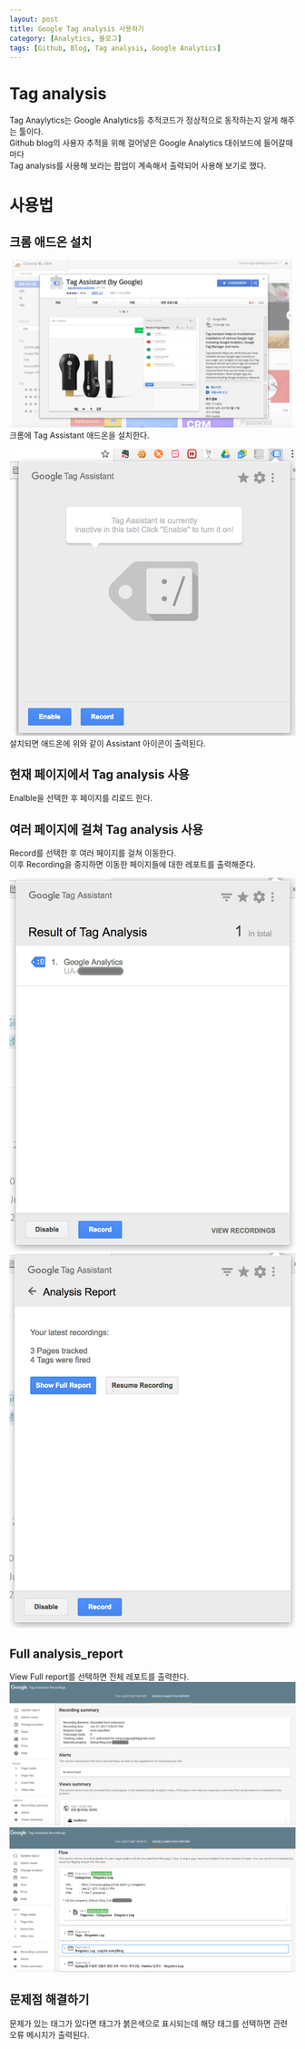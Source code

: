 ```yaml
---
layout: post
title: Google Tag analysis 사용하기
category: [Analytics, 블로그]
tags: [Github, Blog, Tag analysis, Google Analytics]
---
```


# Tag analysis
Tag Anaylytics는 Google Analytics등 추적코드가 정상적으로 동작하는지 알게 해주는 툴이다.  
Github blog의 사용자 추적을 위해 걸어넣은 Google Analytics 대쉬보드에 들어갈때마다  
Tag analysis를 사용해 보라는 팝업이 계속해서 출력되어 사용해 보기로 했다. 

# 사용법
## 크롬 애드온 설치
![애드온설치](/post_assets/2017-06-26/chrome_addon.png)
크롬에 Tag Assistant 애드온을 설치한다.  

![설치화면](/post_assets/2017-06-26/addon_installed.png)
설치되면 애드온에 위와 같이 Assistant 아이콘이 출력된다.

## 현재 페이지에서 Tag analysis 사용
Enalble을 선택한 후 페이지를 리로드 한다.

## 여러 페이지에 걸쳐 Tag analysis 사용
Record를 선택한 후 여러 페이지를 걸쳐 이동한다.  
이후 Recording을 중지하면 이동한 페이지들에 대한 레포트를 출력해준다.  

![결과](/post_assets/2017-06-26/analysis_result.png)
![리포트](/post_assets/2017-06-26/analysis_report.png)

## Full analysis_report
View Full report를 선택하면 전체 레포트를 출력한다.
![리포트 상세1](/post_assets/2017-06-26/report_detail_1.png)
![리포트 상세2](/post_assets/2017-06-26/report_detail_2.png)

## 문제점 해결하기
문제가 있는 태그가 있다면 태그가 붉은색으로 표시되는데 해당 태그를 선택하면 관련 오류 메시지가 출력된다.  
